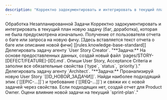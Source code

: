 ```yaml
---
description: "Корректно задокументировать и интегрировать в текущий план новую задачу (баг, доработка), которая не была предусмотрена изначально."
---
```


<task>
    <name>Обработка Незапланированной Задачи</name>
    <objective>Корректно задокументировать и интегрировать в текущий план новую задачу (баг, доработка), которая не была предусмотрена изначально.</objective>
    <trigger>Получение от пользователя отчета о баге или запроса на новую фичу.</trigger>
    <context>
        <user_input>[Здесь вставляется текст отчета о баге или описание новой фичи]</user_input>
        <standard>[[rules.knowledge-base-standard]]</standard>
    </context>
    <workflow>
        <step id="1" name="Создание и документирование">
            <instruction>Делегировать задачу агенту `User Story Creator`.</instruction>
            <sub_task_prompt>
"**Задача:** На основе предоставленных данных, создай новый файл `pages/STORY-[DEFECT/FEATURE]-[ID].md`. Опиши User Story, Acceptance Criteria и заполни все обязательные свойства (`type`, `status`, `priority`)."
            </sub_task_prompt>
        </step>
        <step id="2" name="Интеграция в план">
            <instruction>Делегировать задачу агенту `Architect`.</instruction>
            <sub_task_prompt>
"**Задача:** Проанализируй новую User Story `[[ID_НОВОЙ_ЗАДАЧИ]]`. Найди наиболее подходящий эпик (`[[EPIC-...]]`) и требование (`[[REQ-...]]`) и свяжи их с новой задачей через свойства. Если подходящих нет, создай отчет для Product Owner. Оцени влияние новой задачи на текущий `sprint-plan`."
            </sub_task_prompt>
        </step>
    </workflow>
</task>